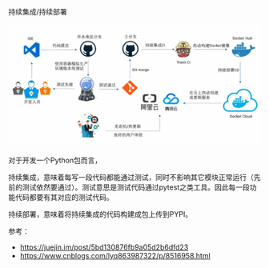  持续集成/持续部署

![img](../../assets/166a9260db2ce221)

 对于开发一个Python包而言，

持续集成，意味着每写一段代码都能通过测试，同时不影响其它模块正常运行（先前的测试依然要通过）。测试意思是测试代码通过pytest之类工具。因此每一段功能代码都要有其对应的测试代码。

持续部署，意味着将持续集成的代码构建成包上传到PYPI。

参考：

- https://juejin.im/post/5bd130876fb9a05d2b6dfd23
- https://www.cnblogs.com/lyq863987322/p/8516958.html